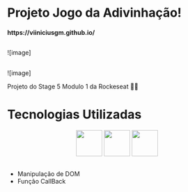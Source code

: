 <h1> Projeto Jogo da Adivinhação! 
  <h4>https://viiniciusgm.github.io/
  
##

![image]
##

![image]


Projeto do Stage 5 Modulo 1 da Rockeseat 💜🚀

##
<h1>
  Tecnologias Utilizadas
</h1>

<div align="center">
    <img height="60em" widght="60em" src="https://img.shields.io/badge/HTML5-E34F26?style=for-the-badge&logo=html5&logoColor=white">
    <img height="60em" widght="60em" src="https://img.shields.io/badge/JavaScript-F7DF1E?style=for-the-badge&logo=javascript&logoColor=black">
    <img height="60em" widght="60em" src="https://img.shields.io/badge/CSS3-1572B6?style=for-the-badge&logo=css3&logoColor=white">
    
</div>

##
<ul>
  <li>Manipulação de DOM
  <li>Função CallBack
<ul>
